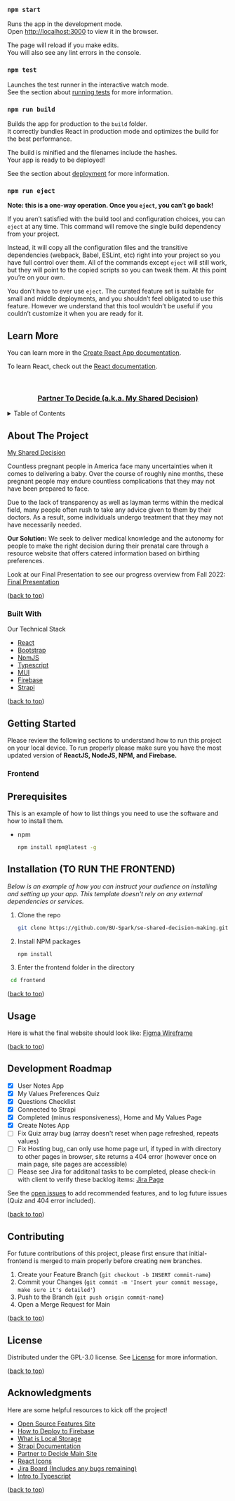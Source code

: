 ### `npm start`

Runs the app in the development mode.\
Open [http://localhost:3000](http://localhost:3000) to view it in the browser.

The page will reload if you make edits.\
You will also see any lint errors in the console.

### `npm test`

Launches the test runner in the interactive watch mode.\
See the section about [running tests](https://facebook.github.io/create-react-app/docs/running-tests) for more information.

### `npm run build`

Builds the app for production to the `build` folder.\
It correctly bundles React in production mode and optimizes the build for the best performance.

The build is minified and the filenames include the hashes.\
Your app is ready to be deployed!

See the section about [deployment](https://facebook.github.io/create-react-app/docs/deployment) for more information.

### `npm run eject`

**Note: this is a one-way operation. Once you `eject`, you can’t go back!**

If you aren’t satisfied with the build tool and configuration choices, you can `eject` at any time. This command will remove the single build dependency from your project.

Instead, it will copy all the configuration files and the transitive dependencies (webpack, Babel, ESLint, etc) right into your project so you have full control over them. All of the commands except `eject` will still work, but they will point to the copied scripts so you can tweak them. At this point you’re on your own.

You don’t have to ever use `eject`. The curated feature set is suitable for small and middle deployments, and you shouldn’t feel obligated to use this feature. However we understand that this tool wouldn’t be useful if you couldn’t customize it when you are ready for it.

## Learn More

You can learn more in the [Create React App documentation](https://facebook.github.io/create-react-app/docs/getting-started).

To learn React, check out the [React documentation](https://reactjs.org/).

<!-- Improved compatibility of back to top link: See: https://github.com/othneildrew/Best-README-Template/pull/73 -->

<a name="readme-top"></a>
<br />

<div align="left">
  <a href="Partner To Decide"> <h3 align="center">Partner To Decide (a.k.a. My Shared Decision)</h3> </a>
<!-- TABLE OF CONTENTS -->
<details>
  <summary>Table of Contents</summary>
  <ol>
    <li>
      <a href="#about-the-project">About The Project</a>
      <ul>
        <li><a href="#built-with">Built With</a></li>
      </ul>
    </li>
    <li>
      <a href="#getting-started">Getting Started</a>
      <ul>
        <li><a href="#prerequisites">Prerequisites</a></li>
        <li><a href="#installation">Installation</a></li>
      </ul>
    </li>
    <li><a href="#usage">Usage</a></li>
    <li><a href="#roadmap">Roadmap</a></li>
    <li><a href="#contributing">Contributing</a></li>
    <li><a href="#license">License</a></li>
    <li><a href="#acknowledgments">Acknowledgments</a></li>
  </ol>
</details>

<!-- ABOUT THE PROJECT -->

## About The Project

[My Shared Decision](https://se-shared-decision-making.web.app/)

Countless pregnant people in America face many uncertainties when it comes to delivering a baby. Over the course of roughly nine months, these pregnant people may endure countless complications that they may not have been prepared to face.

Due to the lack of transparency as well as layman terms within the medical field, many people often rush to take any advice given to them by their doctors. As a result, some individuals undergo treatment that they may not have necessarily needed.

**Our Solution:**
We seek to deliver medical knowledge and the autonomy for people to make the right decision during their prenatal care through a resource website that offers catered information based on birthing preferences.

Look at our Final Presentation to see our progress overview from Fall 2022: [Final Presentation](https://docs.google.com/presentation/d/1Tvq0CgWZD8m1km0oxnt9vPl-MfnFxGIpK7RHBG7ZnTE/edit?usp=sharing)

<p align="left">(<a href="#readme-top">back to top</a>)</p>

### Built With

Our Technical Stack

- [React](https://reactjs.org/)
- [Bootstrap](https://getbootstrap.com/)
- [NpmJS](https://www.npmjs.com/)
- [Typescript](https://www.typescriptlang.org)
- [MUI](https://mui.com/)
- [Firebase](https://firebase.google.com/)
- [Strapi](https://strapi.io/)

<p align="left">(<a href="#readme-top">back to top</a>)</p>

<!-- GETTING STARTED -->

## Getting Started

Please review the following sections to understand how to run this project on your local device. To run properly please make sure you have the most updated version of **ReactJS, NodeJS, NPM, and Firebase.**

### Frontend

## Prerequisites

This is an example of how to list things you need to use the software and how to install them.

- npm
  ```sh
  npm install npm@latest -g
  ```

## Installation (TO RUN THE FRONTEND)

_Below is an example of how you can instruct your audience on installing and setting up your app. This template doesn't rely on any external dependencies or services._

1. Clone the repo
   ```sh
   git clone https://github.com/BU-Spark/se-shared-decision-making.git
   ```
2. Install NPM packages
   ```sh
   npm install
   ```
3. Enter the frontend folder in the directory

```sh
 cd frontend
```

<p align="left">(<a href="#readme-top">back to top</a>)</p>

<!-- USAGE EXAMPLES -->

## Usage

Here is what the final website should look like: [Figma Wireframe](https://www.figma.com/proto/c5bBNfzCRal0xi7EWuEK4s/Partner-to-Decide_Final-Handoff-File?node-id=5453%3A18754)

<p align="left">(<a href="#readme-top">back to top</a>)</p>

<!-- ROADMAP -->

## Development Roadmap

- [x] User Notes App
- [x] My Values Preferences Quiz
- [x] Questions Checklist
- [x] Connected to Strapi
- [x] Completed (minus responsiveness), Home and My Values Page
- [x] Create Notes App
- [ ] Fix Quiz array bug (array doesn't reset when page refreshed, repeats values)
- [ ] Fix Hosting bug, can only use home page url, if typed in with directory to other pages in browser, site returns a 404 error (however once on main page, site pages are accessible)
- [ ] Please see Jira for additonal tasks to be completed, please check-in with client to verify these backlog items: [Jira Page](https://sparkjedi.atlassian.net/jira/software/projects/DS519BU/boards/1/backlog?selectedIssue=DS519BU-28)

See the [open issues](https://github.com/BU-Spark/se-shared-decision-making/issues) to add recommended features, and to log future issues (Quiz and 404 error included).

<p align="left">(<a href="#readme-top">back to top</a>)</p>

<!-- CONTRIBUTING -->

## Contributing

For future contributions of this project, please first ensure that initial-frontend is merged to main properly before creating new branches.

1. Create your Feature Branch (`git checkout -b INSERT commit-name`)
2. Commit your Changes (`git commit -m 'Insert your commit message, make sure it's detailed'`)
3. Push to the Branch (`git push origin commit-name`)
4. Open a Merge Request for Main

<p align="left">(<a href="#readme-top">back to top</a>)</p>

<!-- LICENSE -->

## License

Distributed under the GPL-3.0 license. See [License](https://github.com/BU-Spark/se-shared-decision-making/blob/main/LICENSE) for more information.

<p align="left">(<a href="#readme-top">back to top</a>)</p>

<!-- ACKNOWLEDGMENTS -->

## Acknowledgments

Here are some helpful resources to kick off the project!

- [Open Source Features Site](https://codesandbox.io/)
- [How to Deploy to Firebase](https://hackernoon.com/how-to-deploy-a-react-application-with-firebase-hosting-p92m37b7)
- [What is Local Storage](https://www.tutorialspoint.com/localstorage-in-reactjs)
- [Strapi Documentation](https://docs.strapi.io/developer-docs/latest/getting-started/introduction.html)
- [Partner to Decide Main Site](https://www.partnertodecide.org/)
- [React Icons](https://react-icons.github.io/react-icons/search)
- [Jira Board (Includes any bugs remaining)](https://sparkjedi.atlassian.net/jira/software/projects/DS519BU/boards/1/backlog?selectedIssue=DS519BU-28)
- [Intro to Typescript](https://www.w3schools.com/typescript/index.php)

<p align="left">(<a href="#readme-top">back to top</a>)</p>

<!-- MARKDOWN LINKS & IMAGES -->
<!-- https://www.markdownguide.org/basic-syntax/#reference-style-links -->

[contributors-shield]: https://img.shields.io/github/contributors/othneildrew/Best-README-Template.svg?style=for-the-badge
[contributors-url]: https://github.com/othneildrew/Best-README-Template/graphs/contributors
[forks-shield]: https://img.shields.io/github/forks/othneildrew/Best-README-Template.svg?style=for-the-badge
[forks-url]: https://github.com/othneildrew/Best-README-Template/network/members
[stars-shield]: https://img.shields.io/github/stars/othneildrew/Best-README-Template.svg?style=for-the-badge
[stars-url]: https://github.com/othneildrew/Best-README-Template/stargazers
[issues-shield]: https://img.shields.io/github/issues/othneildrew/Best-README-Template.svg?style=for-the-badge
[deploy-site]: https://se-shared-decision-making.web.app/
